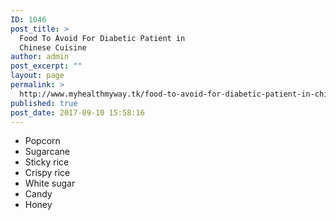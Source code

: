 ```yaml
---
ID: 1046
post_title: >
  Food To Avoid For Diabetic Patient in
  Chinese Cuisine
author: admin
post_excerpt: ""
layout: page
permalink: >
  http://www.myhealthmyway.tk/food-to-avoid-for-diabetic-patient-in-chinese-cuisine/
published: true
post_date: 2017-09-10 15:58:16
---
```

<ul>
 	<li>Popcorn</li>
 	<li>Sugarcane</li>
 	<li>Sticky rice</li>
 	<li>Crispy rice</li>
 	<li>White sugar</li>
 	<li>Candy</li>
 	<li>Honey</li>
</ul>